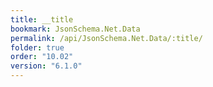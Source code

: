 ```yaml
---
title: __title
bookmark: JsonSchema.Net.Data
permalink: /api/JsonSchema.Net.Data/:title/
folder: true
order: "10.02"
version: "6.1.0"
---
```

